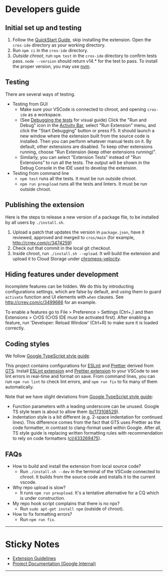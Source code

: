 # Developers guide

## Initial set up and testing

1. Follow the [QuickStart Guide], skip installing the extension. Open the `cros-ide` directory as
   your working directory.
2. Run `npm ci` in the `cros-ide` directory.
3. _Outside chroot_, run `npm test` in the `cros-ide` directory to confirm
   tests pass. `node --version` should return v14.\* for the test to pass.
   To install the proper version, you may use [nvm].

[quickstart guide]: https://chromium.googlesource.com/chromiumos/chromite/+/HEAD/ide_tooling/docs/quickstart.md
[nvm]: https://github.com/nvm-sh/nvm

## Testing

There are several ways of testing.

- Testing from GUI
  - Make sure your VSCode is connected to chroot, and opening `cros-ide` as a
    workspace.
  - (See [Debugging the tests] for visual guide)
    Click the "Run and Debug" icon in the [Activity Bar], select "Run Extension"
    menu, and click the "Start Debugging" button or press F5. It should launch a new window
    where the extension built from the source code is installed. Then you can
    perform whatever manual tests on it. By default, other extensions are disabled. To keep other
    extensions running, choose "Run Extension (keep other extensions running)".
  - Similarly, you can select "Extension Tests" instead of "Run Extensions" to run all the tests.
    The output will be shown in the Debug Console in the IDE used to develop the extension.
- Testing from command line
  - `npm test` runs all the tests. It must be run outside chroot.
  - `npm run preupload` runs all the tests and linters. It must be run outside chroot.

[activity bar]: https://code.visualstudio.com/api/references/extension-guidelines#view-containers
[debugging the tests]: https://code.visualstudio.com/api/working-with-extensions/testing-extension#debugging-the-tests

## Publishing the extension

Here is the steps to release a new version of a package file, to be installed by all users by
`./install.sh`.

1. Upload a patch that updates the version in `package.json`, have it reviewed, approved and merged
   to `cros/main` (for example, http://crrev.com/c/3474259)
2. Check out that commit in the local git checkout.
3. Inside chroot, run `./install.sh --upload`. It will build the extension and upload it to Cloud
   Storage under [chromeos-velocity].

[chromeos-velocity]: https://pantheon.corp.google.com/storage/browser?project=google.com:chromeos-velocity

## Hiding features under development

Incomplete features can be hidden. We do this by introducting configurations settings,
which are false by default, and using them to guard `activate` function and UI elements
with `when` clauses. See http://crrev.com/c/3499666 for an example.

To enable a features go to File > Preference > Settings (Ctrl+,) and then
Extensions > CrOS (CrOS IDE must be activated first). After enabling a feature, run
'Developer: Reload Window' (Ctrl+R) to make sure it is loaded correctly.

## Coding styles

We follow [Google TypeScript style guide].

This project contains configurations for [ESLint] and [Prettier] derived from
[GTS]. Install [ESLint extension] and [Prettier extension] to your VSCode to
see lint errors in real-time and format on save. From command lines, you can
run `npm run lint` to check lint errors, and `npm run fix` to fix many of them
automatically.

Note that we have slight deviations from [Google TypeScript style guide]:

- Function parameters with a leading underscore can be unused. Google TS style
  team is about to allow them ([b/173108529]).
- Indentation style is a bit different (e.g. 2-space indentation for continued
  lines). This difference comes from the fact that GTS uses Prettier as the
  code formatter, in contrast to clang-format used within Google. After all,
  TS style guide is replacing written formatting rules with recommendation to
  rely on code formatters ([cl/433269475]).

[google typescript style guide]: http://go/ts-style
[eslint]: https://eslint.org/
[prettier]: https://prettier.io/
[eslint extension]: https://marketplace.visualstudio.com/items?itemName=dbaeumer.vscode-eslint
[prettier extension]: https://marketplace.visualstudio.com/items?itemName=esbenp.prettier-vscode
[gts]: https://github.com/google/gts
[b/173108529]: http://b/173108529
[cl/433269475]: http://cl/433269475

## FAQs

- How to build and install the extension from local source code?
  - Run `./install.sh --dev` in the terminal of the VSCode connected to chroot.
    It builds from the source code and installs it to the current vscode.
- Why repo upload is slow?
  - It runs `npm run preupload`. It's a tentative alternative for a CQ which is
    under construction.
- My repo hook script complains that there is no npx?
  - Run `sudo apt-get install npm` (outside of chroot).
- How to fix formatting errors?
  - Run `npm run fix`.

---

# Sticky Notes

- [Extension Guidelines](https://code.visualstudio.com/api/references/extension-guidelines)
- [Project Documentation (Google Internal)](http://go/cros-ide)

---
